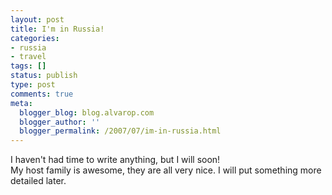 ```yaml
---
layout: post
title: I'm in Russia!
categories:
- russia
- travel
tags: []
status: publish
type: post
comments: true
meta:
  blogger_blog: blog.alvarop.com
  blogger_author: ''
  blogger_permalink: /2007/07/im-in-russia.html
---
```

I haven't had time to write anything, but I will soon!<br />My host family is awesome, they are all very nice. I will put something more detailed later.
